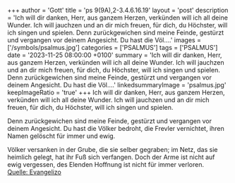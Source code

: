 +++
author = 'Gott'
title = 'ps 9(9A),2-3.4.6.16.19'
layout = 'post'
description = 'Ich will dir danken, Herr, aus ganzem Herzen, verkünden will ich all deine Wunder. Ich will jauchzen und an dir mich freuen, für dich, du Höchster, will ich singen und spielen.  Denn zurückgewichen sind meine Feinde, gestürzt und vergangen vor deinem Angesicht. Du hast die Völ....'
images = ['/symbols/psalmus.jpg']
categories = ['PSALMUS']
tags = ['PSALMUS']
date = '2023-11-25 08:00:00 +0100'
summary = 'Ich will dir danken, Herr, aus ganzem Herzen, verkünden will ich all deine Wunder. Ich will jauchzen und an dir mich freuen, für dich, du Höchster, will ich singen und spielen.  Denn zurückgewichen sind meine Feinde, gestürzt und vergangen vor deinem Angesicht. Du hast die Völ....'
linkedsummaryImage = 'psalmus.jpg'
keepImageRatio = 'true'
+++
Ich will dir danken, Herr, aus ganzem Herzen,
verkünden will ich all deine Wunder.
Ich will jauchzen und an dir mich freuen,
für dich, du Höchster, will ich singen und spielen.

Denn zurückgewichen sind meine Feinde,
gestürzt und vergangen vor deinem Angesicht.
Du hast die Völker bedroht, die Frevler vernichtet,
ihren Namen gelöscht für immer und ewig.<!--more-->

Völker versanken in der Grube, die sie selber gegraben;
im Netz, das sie heimlich gelegt, hat ihr Fuß sich verfangen.
Doch der Arme ist nicht auf ewig vergessen,
des Elenden Hoffnung ist nicht für immer verloren.<br> [Quelle: Evangelizo](https://evangeliumtagfuertag.org/DE/gospel)